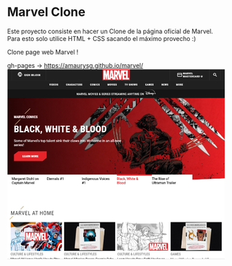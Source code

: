 # Marvel Clone
Este proyecto consiste en hacer un Clone de la página oficial de Marvel. Para esto solo utilice HTML  + CSS sacando el máximo provecho :) 

Clone page web Marvel ! 

gh-pages -> https://amaurysg.github.io/marvel/
<img src="./captures/capture1.png" alt="My cool logo"/>

